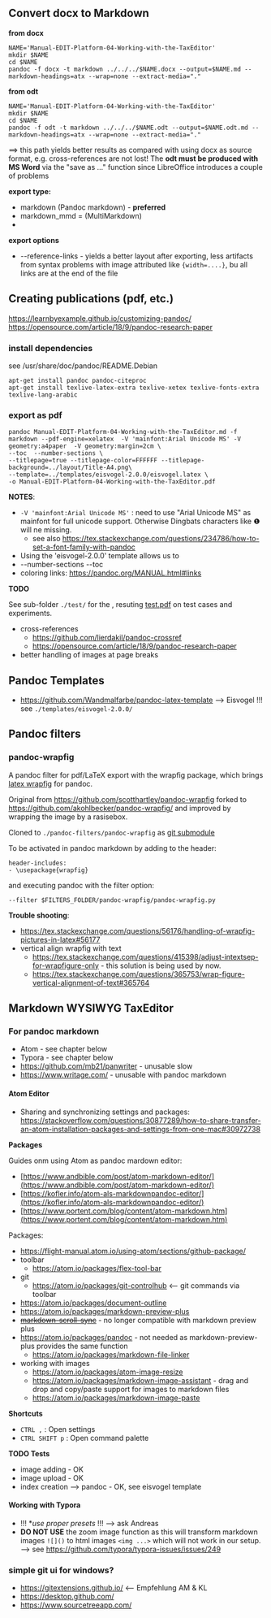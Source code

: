 ## Convert docx to Markdown

**from docx**

    NAME='Manual-EDIT-Platform-04-Working-with-the-TaxEditor'
    mkdir $NAME
    cd $NAME
    pandoc -f docx -t markdown ../../../$NAME.docx --output=$NAME.md --markdown-headings=atx --wrap=none --extract-media="."

**from odt**

    NAME='Manual-EDIT-Platform-04-Working-with-the-TaxEditor'
    mkdir $NAME
    cd $NAME
    pandoc -f odt -t markdown ../../../$NAME.odt --output=$NAME.odt.md --markdown-headings=atx --wrap=none --extract-media="."

==> this path yields better results as compared with using docx as source format, e.g. cross-references are not lost! The **odt must be produced with MS Word**  via the "save as ..." function since LibreOffice introduces a couple of problems


**export type:**

* markdown (Pandoc markdown) - **preferred**
* markdown_mmd = (MultiMarkdown)
*

**export options**

* --reference-links - yields a better layout after exporting, less artifacts from syntax problems with image attributed like `{width=....}`, bu all links are at the end of the file

## Creating publications (pdf, etc.)

https://learnbyexample.github.io/customizing-pandoc/
https://opensource.com/article/18/9/pandoc-research-paper

### install dependencies

see /usr/share/doc/pandoc/README.Debian

~~~
apt-get install pandoc pandoc-citeproc
apt-get install texlive-latex-extra texlive-xetex texlive-fonts-extra texlive-lang-arabic
~~~

### export as pdf

~~~
pandoc Manual-EDIT-Platform-04-Working-with-the-TaxEditor.md -f markdown --pdf-engine=xelatex  -V 'mainfont:Arial Unicode MS' -V geometry:a4paper  -V geometry:margin=2cm \
--toc  --number-sections \
--titlepage=true --titlepage-color=FFFFFF --titlepage-background=../layout/Title-A4.png\
--template=../templates/eisvogel-2.0.0/eisvogel.latex \
-o Manual-EDIT-Platform-04-Working-with-the-TaxEditor.pdf
~~~

**NOTES**:

* `-V 'mainfont:Arial Unicode MS'` : need to use "Arial Unicode MS" as mainfont for full unicode support. Otherwise Dingbats characters like ❶ will ne missing.
  * see also https://tex.stackexchange.com/questions/234786/how-to-set-a-font-family-with-pandoc
* Using the 'eisvogel-2.0.0' template allows us to
* --number-sections --toc
* coloring links: https://pandoc.org/MANUAL.html#links

**TODO**

See sub-folder `./test/` for the , resuting [test.pdf](./test/test.pdf) on test cases and experiments.

* cross-references
    * https://github.com/lierdakil/pandoc-crossref
    * https://opensource.com/article/18/9/pandoc-research-paper
* better handling of images at page breaks

## Pandoc Templates

* https://github.com/Wandmalfarbe/pandoc-latex-template --> Eisvogel !!! see `./templates/eisvogel-2.0.0/`

## Pandoc filters

### pandoc-wrapfig

A pandoc filter for pdf/LaTeX export with the wrapfig package, which brings [latex wrapfig](https://www.ctan.org/tex-archive/macros/latex/contrib/wrapfig) for pandoc.

Original from https://github.com/scotthartley/pandoc-wrapfig forked to https://github.com/akohlbecker/pandoc-wrapfig/ and improved by wrapping the image by a rasisebox.

Cloned to `./pandoc-filters/pandoc-wrapfig` as [git submodule](https://git-scm.com/book/en/v2/Git-Tools-Submodules)

To be activated in pandoc markdown by adding to the header:

~~~
header-includes:
- \usepackage{wrapfig}
~~~

and executing pandoc with the filter option:

~~~
--filter $FILTERS_FOLDER/pandoc-wrapfig/pandoc-wrapfig.py
~~~

**Trouble shooting**:

* https://tex.stackexchange.com/questions/56176/handling-of-wrapfig-pictures-in-latex#56177
* vertical align wrapfig with text
  * https://tex.stackexchange.com/questions/415398/adjust-intextsep-for-wrapfigure-only - this solution is being used by now. 
  * https://tex.stackexchange.com/questions/365753/wrap-figure-vertical-alignment-of-text#365764

## Markdown WYSIWYG TaxEditor

### For pandoc markdown

* Atom - see chapter below
* Typora - see chapter below
* https://github.com/mb21/panwriter - unusable slow
* https://www.writage.com/ - unusable with pandoc markdown

#### Atom Editor

* Sharing and synchronizing settings and packages: https://stackoverflow.com/questions/30877289/how-to-share-transfer-an-atom-installation-packages-and-settings-from-one-mac#30972738

**Packages**

Guides onm using Atom as pandoc mardown editor:

* [https://www.andbible.com/post/atom-markdown-editor/](https://www.andbible.com/post/atom-markdown-editor/)
* [https://kofler.info/atom-als-markdownpandoc-editor/](https://kofler.info/atom-als-markdownpandoc-editor/)
* [https://www.portent.com/blog/content/atom-markdown.htm](https://www.portent.com/blog/content/atom-markdown.htm)

Packages:

* https://flight-manual.atom.io/using-atom/sections/github-package/
* toolbar
    * https://atom.io/packages/flex-tool-bar
* git
    * https://atom.io/packages/git-controlhub <-- git commands via toolbar
* https://atom.io/packages/document-outline
* https://atom.io/packages/markdown-preview-plus
* [~~markdown-scroll-sync~~](https://github.com/vincentcn/markdown-scroll-sync) -  no longer compatible with markdown preview plus
* https://atom.io/packages/pandoc - not needed as markdown-preview-plus provides the same function
   * https://atom.io/packages/markdown-file-linker
* working with images
    * https://atom.io/packages/atom-image-resize
    * https://atom.io/packages/markdown-image-assistant -  drag and drop and copy/paste support for images to markdown files
    * https://atom.io/packages/markdown-image-paste

**Shortcuts**

* `CTRL ,` : Open settings
* `CTRL SHIFT p` : Open command palette

**TODO Tests**

* image adding - OK
* image upload - OK
* index creation --> pandoc - OK, see eisvogel template

#### Working with Typora

* !!! **use proper presets* !!! --> ask Andreas
* **DO NOT USE** the zoom image function as this will transform  markdown images `![]()` to html images `<img ...>` which will not work in our setup. --> see https://github.com/typora/typora-issues/issues/249

### simple git ui for windows?

* https://gitextensions.github.io/ <-- Empfehlung AM & KL
* https://desktop.github.com/
* https://www.sourcetreeapp.com/
